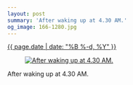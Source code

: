 ```yaml
---
layout: post
summary: 'After waking up at 4.30 AM.'
og_image: 166-1280.jpg
---
```


<p>
 <time>
  <a href="/166">
   {{ page.date | date: "%B %-d, %Y" }}
  </a>
 </time>
 <a href="/166">
  <figure data-taken="11/10/2013">
   <img alt="After waking up at 4.30 AM." sizes="(min-width: 700px) 50vw, calc(100vw - 2rem)" src="{{ site.assets_url }}/166-640.jpg" srcset="{{ site.assets_url }}/166-1280.jpg 1280w, {{ site.assets_url }}/166-960.jpg 960w, {{ site.assets_url }}/166-640.jpg 640w, {{ site.assets_url }}/166-320.jpg 320w"/>
  </figure>
 </a>
 <span>
  After waking up at 4.30 AM.
 </span>
</p>
